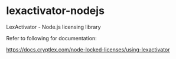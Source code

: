# lexactivator-nodejs
LexActivator - Node.js licensing library

Refer to following for documentation:

https://docs.cryptlex.com/node-locked-licenses/using-lexactivator
